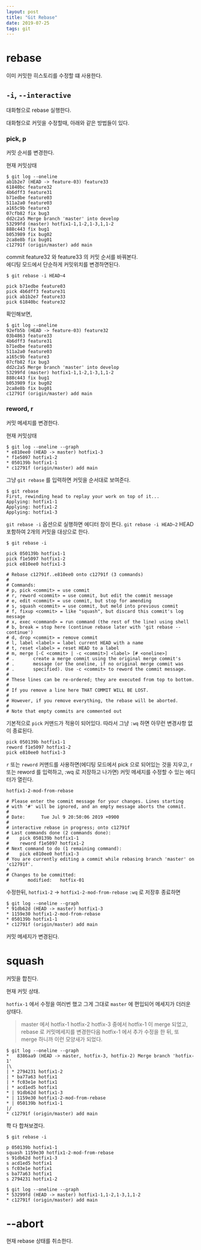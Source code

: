 ```yaml
---
layout: post
title: "Git Rebase"
date: 2019-07-25
tags: git
---
```


# rebase
이미 커밋한 히스토리를 수정할 떄 사용한다.

## `-i`, `--interactive`
대화형으로 rebase 실행한다.

대화형으로 커밋을 수정할때, 아래와 같은 방법들이 있다.

### pick, p
커밋 순서를 변경한다.

현재 커밋상태

``` shell
$ git log --oneline
ab1b2e7 (HEAD -> feature-03) feature33
61840bc feature32
4b6dff3 feature31
b71edbe feature03
511a2a0 feature03
a165c9b feature3
07cfb82 fix bug3
dd2c2a5 Merge branch 'master' into develop
53299fd (master) hotfix1-1,1-2,1-3,1,1-2
888c443 fix bug1
b053989 fix bug02
2ca8e8b fix bug01
c12791f (origin/master) add main
```

commit feature32 와 feature33 의 커밋 순서를 바꿔본다.  
에디팅 모드에서 단순하게 커밋위치를 변경하면된다.

``` shell
$ git rebase -i HEAD~4

pick b71edbe feature03
pick 4b6dff3 feature31
pick ab1b2e7 feature33
pick 61840bc feature32
```

확인해보면,

``` shell
$ git log --oneline
92efb5b (HEAD -> feature-03) feature32
03b4863 feature33
4b6dff3 feature31
b71edbe feature03
511a2a0 feature03
a165c9b feature3
07cfb82 fix bug3
dd2c2a5 Merge branch 'master' into develop
53299fd (master) hotfix1-1,1-2,1-3,1,1-2
888c443 fix bug1
b053989 fix bug02
2ca8e8b fix bug01
c12791f (origin/master) add main
```

### reword, r
커밋 메세지를 변경한다.

현재 커밋상태

``` shell
$ git log --oneline --graph
* e810ee0 (HEAD -> master) hotfix1-3
* f1e5097 hotfix1-2
* 050139b hotfix1-1
* c12791f (origin/master) add main
```

그냥 `git rebase` 를 입력하면 커밋을 순서대로 보여준다.

``` shell
$ git rebase
First, rewinding head to replay your work on top of it...
Applying: hotfix1-1
Applying: hotfix1-2
Applying: hotfix1-3
```

`git rebase -i` 옵션으로 실행하면 에디터 창이 뜬다.
`git rebase -i HEAD~2` HEAD 포함하여 2개의 커밋을 대상으로 한다.

``` shell
$ git rebase -i

pick 050139b hotfix1-1
pick f1e5097 hotfix1-2
pick e810ee0 hotfix1-3

# Rebase c12791f..e810ee0 onto c12791f (3 commands)
#
# Commands:
# p, pick <commit> = use commit
# r, reword <commit> = use commit, but edit the commit message
# e, edit <commit> = use commit, but stop for amending
# s, squash <commit> = use commit, but meld into previous commit
# f, fixup <commit> = like "squash", but discard this commit's log message
# x, exec <command> = run command (the rest of the line) using shell
# b, break = stop here (continue rebase later with 'git rebase --continue')
# d, drop <commit> = remove commit
# l, label <label> = label current HEAD with a name
# t, reset <label> = reset HEAD to a label
# m, merge [-C <commit> | -c <commit>] <label> [# <oneline>]
# .       create a merge commit using the original merge commit's
# .       message (or the oneline, if no original merge commit was
# .       specified). Use -c <commit> to reword the commit message.
#
# These lines can be re-ordered; they are executed from top to bottom.
#
# If you remove a line here THAT COMMIT WILL BE LOST.
#
# However, if you remove everything, the rebase will be aborted.
#
# Note that empty commits are commented out
```

기본적으로 `pick` 커맨드가 적용이 되어있다. 따라서 그냥 `:wq`  하면 아무런 변경사항 없이 종료된다.

``` shell
pick 050139b hotfix1-1
reword f1e5097 hotfix1-2
pick e810ee0 hotfix1-3
```

`r` 또는 `reword` 커맨드를 사용하면(에디팅 모드에서 pick 으로 되어있는 것을 지우고, r 또는 reword 를 입력하고, :wq 로 저장하고 나가면) 커밋 메세지를 수정할 수 있는 에디터가 열린다.

``` shell
hotfix1-2-mod-from-rebase

# Please enter the commit message for your changes. Lines starting
# with '#' will be ignored, and an empty message aborts the commit.
#
# Date:      Tue Jul 9 20:50:06 2019 +0900
#
# interactive rebase in progress; onto c12791f
# Last commands done (2 commands done):
#    pick 050139b hotfix1-1
#    reword f1e5097 hotfix1-2
# Next command to do (1 remaining command):
#    pick e810ee0 hotfix1-3
# You are currently editing a commit while rebasing branch 'master' on 'c12791f'.
#
# Changes to be committed:
#       modified:   hotfix-01
```

수정한뒤, `hotfix1-2` -> `hotfix1-2-mod-from-rebase` `:wq` 로 저장후 종료하면

``` shell
$ git log --oneline --graph
* 91db62d (HEAD -> master) hotfix1-3
* 1159e30 hotfix1-2-mod-from-rebase
* 050139b hotfix1-1
* c12791f (origin/master) add main
```

커밋 메세지가 변경된다.

# squash
커밋을 합친다.

현재 커밋 상태.

`hotfix-1` 에서 수정을 여러번 했고 그게 그대로 `master` 에 편입되어 메세지가 더러운 상태다.

> master 에서 hotfix-1 hotfix-2 hotfix-3 중에서 hotfix-1 이 merge 되었고,
> rebase 로 커밋메세지를 변경한다음 hotfix-1 에서 추가 수정을 한 뒤,
> 또 merge 하니까 이런 모양새가 되었다.

``` shell
$ git log --oneline --graph
*   8386aa9 (HEAD -> master, hotfix-3, hotfix-2) Merge branch 'hotfix-1'
|\
| * 2794231 hotfix1-2
| * ba77a63 hotfix1
| * fc03e1e hotfix1
| * acd1ed5 hotfix1
* | 91db62d hotfix1-3
* | 1159e30 hotfix1-2-mod-from-rebase
* | 050139b hotfix1-1
|/
* c12791f (origin/master) add main
```

쫙 다 합쳐보겠다.

``` shell
$ git rebase -i

p 050139b hotfix1-1
squash 1159e30 hotfix1-2-mod-from-rebase
s 91db62d hotfix1-3
s acd1ed5 hotfix1
s fc03e1e hotfix1
s ba77a63 hotfix1
s 2794231 hotfix1-2
```

``` shell
$ git log --oneline --graph
* 53299fd (HEAD -> master) hotfix1-1,1-2,1-3,1,1-2
* c12791f (origin/master) add main
```

# \-\-abort
현재 rebase 상태를 취소한다.

